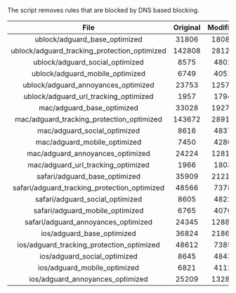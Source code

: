 The script removes rules that are blocked by DNS based blocking.


| File | Original | Modified |
|:----:|:-----:|:-----:|
| ublock/adguard_base_optimized | 31806 | 18083 |
| ublock/adguard_tracking_protection_optimized | 142808 | 28127 |
| ublock/adguard_social_optimized | 8575 | 4802 |
| ublock/adguard_mobile_optimized | 6749 | 4051 |
| ublock/adguard_annoyances_optimized | 23753 | 12570 |
| ublock/adguard_url_tracking_optimized | 1957 | 1794 |
| mac/adguard_base_optimized | 33028 | 19271 |
| mac/adguard_tracking_protection_optimized | 143672 | 28911 |
| mac/adguard_social_optimized | 8616 | 4837 |
| mac/adguard_mobile_optimized | 7450 | 4286 |
| mac/adguard_annoyances_optimized | 24224 | 12817 |
| mac/adguard_url_tracking_optimized | 1966 | 1803 |
| safari/adguard_base_optimized | 35909 | 21218 |
| safari/adguard_tracking_protection_optimized | 48566 | 7378 |
| safari/adguard_social_optimized | 8605 | 4822 |
| safari/adguard_mobile_optimized | 6765 | 4070 |
| safari/adguard_annoyances_optimized | 24345 | 12888 |
| ios/adguard_base_optimized | 36824 | 21864 |
| ios/adguard_tracking_protection_optimized | 48612 | 7385 |
| ios/adguard_social_optimized | 8645 | 4843 |
| ios/adguard_mobile_optimized | 6821 | 4112 |
| ios/adguard_annoyances_optimized | 25209 | 13282 |